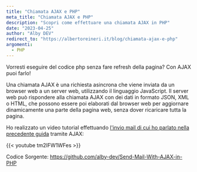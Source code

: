 ```yaml
---
title: "Chiamata AJAX e PHP"
meta_title: "Chiamata AJAX e PHP"
description: "Scopri come effettuare una chiamata AJAX in PHP"
date: "2023-04-25"
author: "Alby DEV"
redirect_to: "https://albertoreineri.it/blog/chiamata-ajax-e-php"
argomenti:
  - PHP
---
```


Vorresti eseguire del codice php senza fare refresh della pagina? Con AJAX puoi farlo!

Una chiamata AJAX è una richiesta asincrona che viene inviata da un browser web a un server web, utilizzando il linguaggio JavaScript. Il server web può rispondere alla chiamata AJAX con dei dati in formato JSON, XML o HTML, che possono essere poi elaborati dal browser web per aggiornare dinamicamente una parte della pagina web, senza dover ricaricare tutta la pagina.

Ho realizzato un video tutorial effettuando [l'invio mail di cui ho parlato nella precedente guida](/guide/inviare-mail-in-php/) tramite AJAX:

{{< youtube tm2IFW1WFes >}}

Codice Sorgente: https://github.com/alby-dev/Send-Mail-With-AJAX-in-PHP
